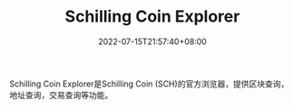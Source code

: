 ﻿---
weight: 
title: "Schilling Coin Explorer"
description: "Schilling Coin Explorer是Schilling Coin (SCH)的官方浏览器，提供区块查询，地址查询，交易查询等功能"
date: 2022-07-15T21:57:40+08:00
lastmod: 2022-07-15T16:45:40+08:00
draft: false
authors: ["浮尘"]
featuredImage: "schilling-coin-explorer.png"
link: "https://explorer.schillingcoin.org/"
tags: ["区块链浏览器","Schilling Coin Explorer"]
categories: ["navigation"]
navigation: ["区块链浏览器"]
lightgallery: true
toc: true
pinned: false
recommend: false
recommend1: false
---
Schilling Coin Explorer是Schilling Coin (SCH)的官方浏览器，提供区块查询，地址查询，交易查询等功能。

